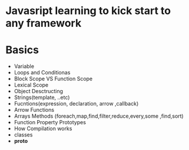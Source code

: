 # Javasript learning to kick start to any framework 

#  Basics 
- Variable
- Loops and Conditionas
- Block Scope VS Function Scope 
- Lexical Scope
- Object Desctructing
- Strings(template, ..etc)
- Fucntions(expression, declaration, arrow ,callback)
- Arrow Functions
- Arrays Methods (foreach,map,find,filter,reduce,every,some ,find,sort)
- Function Property Prototypes
- How Compilation works
- classes
- __proto__

